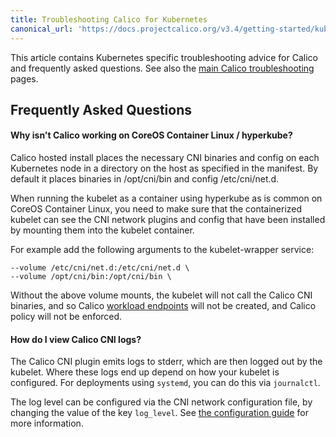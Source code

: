 ```yaml
---
title: Troubleshooting Calico for Kubernetes
canonical_url: 'https://docs.projectcalico.org/v3.4/getting-started/kubernetes/troubleshooting'
---
```


This article contains Kubernetes specific troubleshooting advice for Calico and 
frequently asked questions. 
See also the [main Calico troubleshooting](../../usage/troubleshooting) pages.

## Frequently Asked Questions

#### Why isn't Calico working on CoreOS Container Linux / hyperkube?

Calico hosted install places the necessary CNI binaries and config on each
Kubernetes node in a directory on the host as specified in the manifest.  By 
default it places binaries in /opt/cni/bin and config /etc/cni/net.d.

When running the kubelet as a container using hyperkube as is common on CoreOS Container Linux,
you need to make sure that the containerized kubelet can see the CNI network
plugins and config that have been installed by mounting them into the kubelet container.

For example add the following arguments to the kubelet-wrapper service: 

```
--volume /etc/cni/net.d:/etc/cni/net.d \
--volume /opt/cni/bin:/opt/cni/bin \
```

Without the above volume mounts, the kubelet will not call the Calico CNI binaries, and so
Calico [workload endpoints]({{site.baseurl}}/{{page.version}}/reference/calicoctl/resources/workloadendpoint) will 
not be created, and Calico policy will not be enforced.

#### How do I view Calico CNI logs?

The Calico CNI plugin emits logs to stderr, which are then logged out by the kubelet.  Where these logs end up
depend on how your kubelet is configured.  For deployments using `systemd`, you can do this via `journalctl`.

The log level can be configured via the CNI network configuration file, by changing the value of the 
key `log_level`.  See [the configuration guide]({{site.baseurl}}/{{page.version}}/reference/cni-plugin/configuration) for more information.
